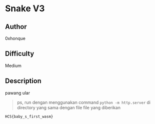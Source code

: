 # Snake V3

## Author

0xhonque

## Difficulty

Medium

## Description

pawang ular

> ps, run dengan menggunakan command `python -m http.server` di directory yang sama dengan file file yang diberikan

`HCS{baby_s_first_wasm}`

